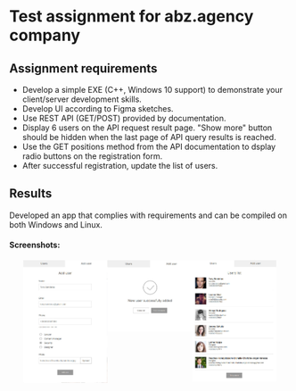 # Test assignment for abz.agency company

## Assignment requirements

- Develop a simple EXE (C++, Windows 10 support) to demonstrate your client/server development skills.
- Develop UI according to Figma sketches.
- Use REST API (GET/POST) provided by documentation.
- Display 6 users on the API request result page. "Show more" button should be hidden when the last page of API query results is reached.
- Use the GET positions method from the API documentation to dsplay radio buttons on the registration form.
- After successful registration, update the list of users.

## Results

Developed an app that complies with requirements and can be compiled on both Windows and Linux.

#### Screenshots:

<div style="display: flex; justify-content: center;"> 
  <img src="images/reg.jpg" width=30% height=30% />
  <img src="images/reg_success.jpg" width=30% height=30% />
  <img src="images/user_list.jpg" width=30% height=30%  />
</div>


